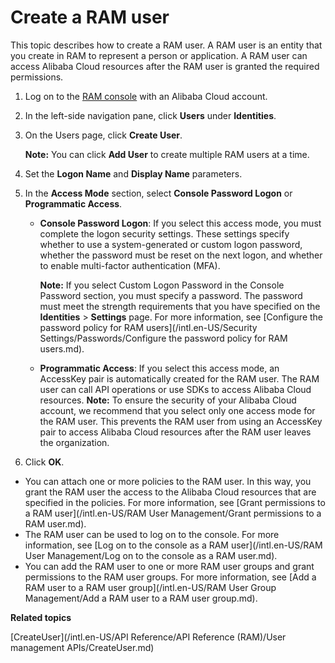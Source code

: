 # Create a RAM user

This topic describes how to create a RAM user. A RAM user is an entity that you create in RAM to represent a person or application. A RAM user can access Alibaba Cloud resources after the RAM user is granted the required permissions.

1.  Log on to the [RAM console](https://ram.console.aliyun.com/) with an Alibaba Cloud account.

2.  In the left-side navigation pane, click **Users** under **Identities**.

3.  On the Users page, click **Create User**.

    **Note:** You can click **Add User** to create multiple RAM users at a time.

4.  Set the **Logon Name** and **Display Name** parameters.

5.  In the **Access Mode** section, select **Console Password Logon** or **Programmatic Access**.

    -   **Console Password Logon**: If you select this access mode, you must complete the logon security settings. These settings specify whether to use a system-generated or custom logon password, whether the password must be reset on the next logon, and whether to enable multi-factor authentication \(MFA\).

        **Note:** If you select Custom Logon Password in the Console Password section, you must specify a password. The password must meet the strength requirements that you have specified on the **Identities** \> **Settings** page. For more information, see [Configure the password policy for RAM users](/intl.en-US/Security Settings/Passwords/Configure the password policy for RAM users.md).

    -   **Programmatic Access**: If you select this access mode, an AccessKey pair is automatically created for the RAM user. The RAM user can call API operations or use SDKs to access Alibaba Cloud resources.
    **Note:** To ensure the security of your Alibaba Cloud account, we recommend that you select only one access mode for the RAM user. This prevents the RAM user from using an AccessKey pair to access Alibaba Cloud resources after the RAM user leaves the organization.

6.  Click **OK**.


-   You can attach one or more policies to the RAM user. In this way, you grant the RAM user the access to the Alibaba Cloud resources that are specified in the policies. For more information, see [Grant permissions to a RAM user](/intl.en-US/RAM User Management/Grant permissions to a RAM user.md).
-   The RAM user can be used to log on to the console. For more information, see [Log on to the console as a RAM user](/intl.en-US/RAM User Management/Log on to the console as a RAM user.md).
-   You can add the RAM user to one or more RAM user groups and grant permissions to the RAM user groups. For more information, see [Add a RAM user to a RAM user group](/intl.en-US/RAM User Group Management/Add a RAM user to a RAM user group.md).

**Related topics**  


[CreateUser](/intl.en-US/API Reference/API Reference (RAM)/User management APIs/CreateUser.md)


